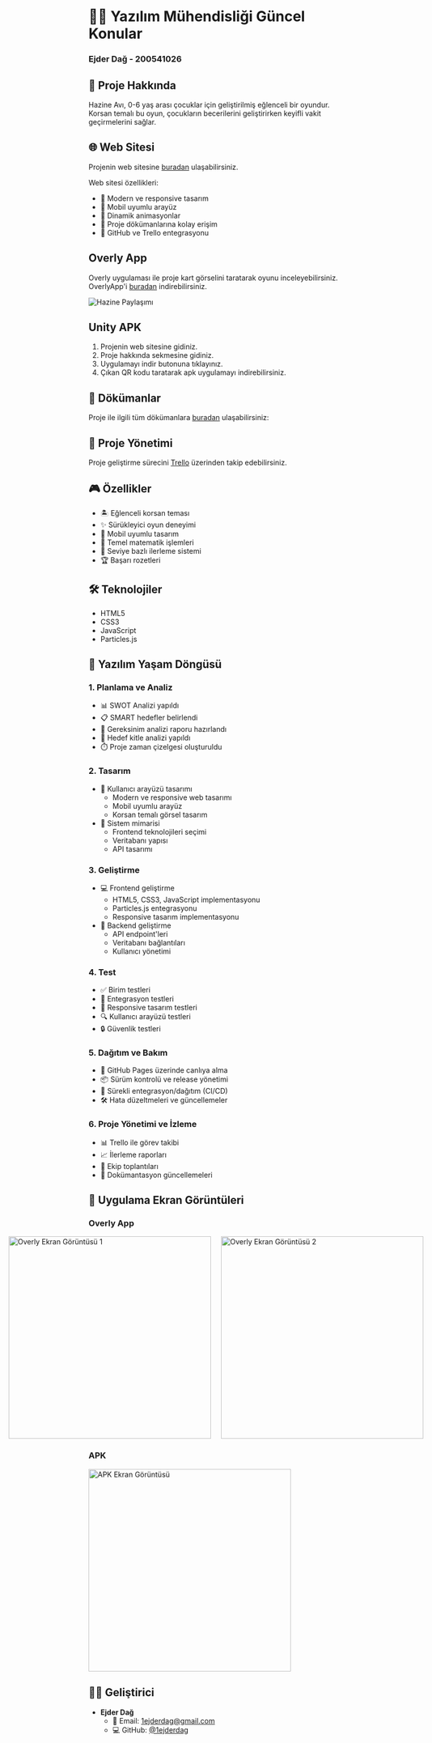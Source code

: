 # 🏴‍☠️ Yazılım Mühendisliği Güncel Konular
### Ejder Dağ - 200541026

## 📖 Proje Hakkında

Hazine Avı, 0-6 yaş arası çocuklar için geliştirilmiş eğlenceli bir oyundur. Korsan temalı bu oyun, çocukların becerilerini geliştirirken keyifli vakit geçirmelerini sağlar.

## 🌐 Web Sitesi

Projenin web sitesine [buradan](https://1ejderdag.github.io/index.html) ulaşabilirsiniz.

Web sitesi özellikleri:
- 🎨 Modern ve responsive tasarım
- 📱 Mobil uyumlu arayüz
- 🔄 Dinamik animasyonlar
- 📂 Proje dökümanlarına kolay erişim
- 🔗 GitHub ve Trello entegrasyonu

## Overly App
Overly uygulaması ile proje kart görselini taratarak oyunu inceleyebilirsiniz. 
OverlyApp'i [buradan](https://play.google.com/store/apps/details?id=com.Overly.Cloud) indirebilirsiniz.

![Hazine Paylaşımı](./images/hazine-paylasimi.jpg)

## Unity APK
1. Projenin web sitesine gidiniz. 
2. Proje hakkında sekmesine gidiniz.
3. Uygulamayı indir butonuna tıklayınız.
4. Çıkan QR kodu taratarak apk uygulamayı indirebilirsiniz.


## 📄 Dökümanlar

Proje ile ilgili tüm dökümanlara [buradan](https://github.com/1ejderdag/YMGK/tree/main/docs) ulaşabilirsiniz:

## 📝 Proje Yönetimi

Proje geliştirme sürecini [Trello](https://trello.com/b/2hH7F0F6/ymgk) üzerinden takip edebilirsiniz.


## 🎮 Özellikler

- 🏝️ Eğlenceli korsan teması
- ✨ Sürükleyici oyun deneyimi
- 📱 Mobil uyumlu tasarım
- 🧮 Temel matematik işlemleri
- 🎯 Seviye bazlı ilerleme sistemi
- 🏆 Başarı rozetleri

## 🛠️ Teknolojiler

- HTML5
- CSS3
- JavaScript
- Particles.js


## 📅 Yazılım Yaşam Döngüsü

### 1. Planlama ve Analiz
- 📊 SWOT Analizi yapıldı
- 📋 SMART hedefler belirlendi
- 📑 Gereksinim analizi raporu hazırlandı
- 👥 Hedef kitle analizi yapıldı
- ⏱️ Proje zaman çizelgesi oluşturuldu

### 2. Tasarım
- 🎨 Kullanıcı arayüzü tasarımı
  - Modern ve responsive web tasarımı
  - Mobil uyumlu arayüz
  - Korsan temalı görsel tasarım
- 📐 Sistem mimarisi
  - Frontend teknolojileri seçimi
  - Veritabanı yapısı
  - API tasarımı

### 3. Geliştirme
- 💻 Frontend geliştirme
  - HTML5, CSS3, JavaScript implementasyonu
  - Particles.js entegrasyonu
  - Responsive tasarım implementasyonu
- 🔧 Backend geliştirme
  - API endpoint'leri
  - Veritabanı bağlantıları
  - Kullanıcı yönetimi

### 4. Test
- ✅ Birim testleri
- 🔄 Entegrasyon testleri
- 📱 Responsive tasarım testleri
- 🔍 Kullanıcı arayüzü testleri
- 🔒 Güvenlik testleri

### 5. Dağıtım ve Bakım
- 🚀 GitHub Pages üzerinde canlıya alma
- 📦 Sürüm kontrolü ve release yönetimi
- 🔄 Sürekli entegrasyon/dağıtım (CI/CD)
- 🛠️ Hata düzeltmeleri ve güncellemeler

### 6. Proje Yönetimi ve İzleme
- 📊 Trello ile görev takibi
- 📈 İlerleme raporları
- 👥 Ekip toplantıları
- 📝 Dokümantasyon güncellemeleri

## 📱 Uygulama Ekran Görüntüleri
### Overly App

<div style="display: flex; justify-content: center; gap: 20px;">
    <img src="./images/overly-1.jpg" alt="Overly Ekran Görüntüsü 1" width="400"/>
    <img src="./images/overly-2.jpg" alt="Overly Ekran Görüntüsü 2" width="400"/>
</div>

### APK

<img src="./images/apk-screenshot.jpg" alt="APK Ekran Görüntüsü" width="400"/>

## 👨‍💻 Geliştirici

- **Ejder Dağ**
  - 📧 Email: 1ejderdag@gmail.com
  - 💻 GitHub: [@1ejderdag](https://github.com/1ejderdag)
